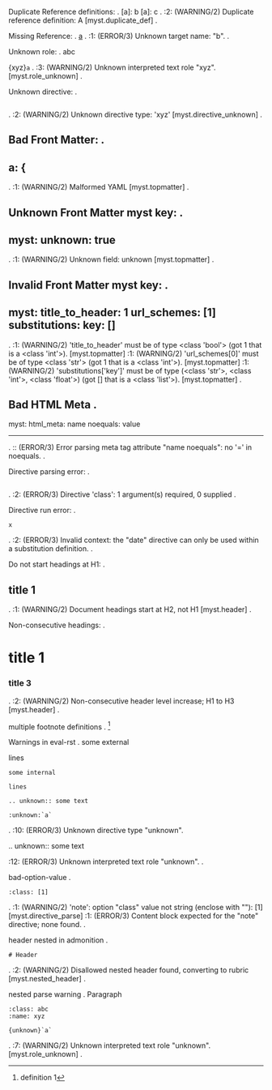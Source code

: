 Duplicate Reference definitions:
.
[a]: b
[a]: c
.
<string>:2: (WARNING/2) Duplicate reference definition: A [myst.duplicate_def]
.

Missing Reference:
.
[a](b)
.
<string>:1: (ERROR/3) Unknown target name: "b".
.

Unknown role:
.
abc

{xyz}`a`
.
<string>:3: (WARNING/2) Unknown interpreted text role "xyz". [myst.role_unknown]
.

Unknown directive:
.

```{xyz}
```
.
<string>:2: (WARNING/2) Unknown directive type: 'xyz' [myst.directive_unknown]
.

Bad Front Matter:
.
---
a: {
---
.
<string>:1: (WARNING/2) Malformed YAML [myst.topmatter]
.

Unknown Front Matter myst key:
.
---
myst:
  unknown: true
---
.
<string>:1: (WARNING/2) Unknown field: unknown [myst.topmatter]
.

Invalid Front Matter myst key:
.
---
myst:
  title_to_header: 1
  url_schemes: [1]
  substitutions:
    key: []
---
.
<string>:1: (WARNING/2) 'title_to_header' must be of type <class 'bool'> (got 1 that is a <class 'int'>). [myst.topmatter]
<string>:1: (WARNING/2) 'url_schemes[0]' must be of type <class 'str'> (got 1 that is a <class 'int'>). [myst.topmatter]
<string>:1: (WARNING/2) 'substitutions['key']' must be of type (<class 'str'>, <class 'int'>, <class 'float'>) (got [] that is a <class 'list'>). [myst.topmatter]
.

Bad HTML Meta
.
---
myst:
  html_meta:
    name noequals: value

---
.
<string>:: (ERROR/3) Error parsing meta tag attribute "name noequals": no '=' in noequals.
.

Directive parsing error:
.

```{class}
```
.
<string>:2: (ERROR/3) Directive 'class': 1 argument(s) required, 0 supplied
.

Directive run error:
.

```{date}
x
```
.
<string>:2: (ERROR/3) Invalid context: the "date" directive can only be used within a substitution definition.
.

Do not start headings at H1:
.
## title 1
.
<string>:1: (WARNING/2) Document headings start at H2, not H1 [myst.header]
.

Non-consecutive headings:
.
# title 1
### title 3
.
<string>:2: (WARNING/2) Non-consecutive header level increase; H1 to H3 [myst.header]
.

multiple footnote definitions
.
[^a]

[^a]: definition 1
[^a]: definition 2
.
<string>:: (WARNING/2) Multiple footnote definitions found for label: 'a' [myst.footnote]
.

Warnings in eval-rst
.
some external

lines

```{eval-rst}
some internal

lines

.. unknown:: some text

:unknown:`a`
```
.
<string>:10: (ERROR/3) Unknown directive type "unknown".

.. unknown:: some text

<string>:12: (ERROR/3) Unknown interpreted text role "unknown".
.

bad-option-value
.
```{note}
:class: [1]
```
.
<string>:1: (WARNING/2) 'note': option "class" value not string (enclose with ""): [1] [myst.directive_parse]
<string>:1: (ERROR/3) Content block expected for the "note" directive; none found.
.

header nested in admonition
.
```{note}
# Header
```
.
<string>:2: (WARNING/2) Disallowed nested header found, converting to rubric [myst.nested_header]
.

nested parse warning
.
Paragraph

```{note}
:class: abc
:name: xyz

{unknown}`a`
```
.
<string>:7: (WARNING/2) Unknown interpreted text role "unknown". [myst.role_unknown]
.
